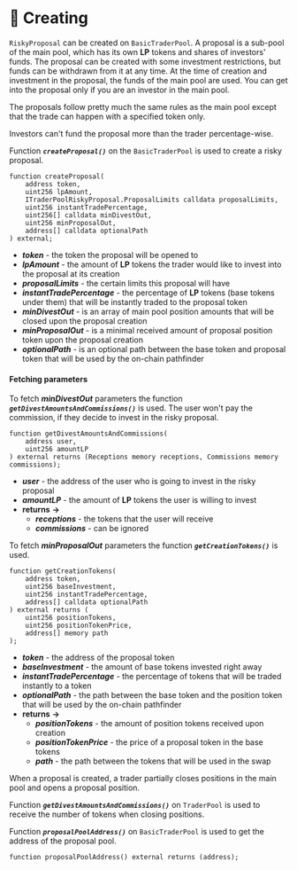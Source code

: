 # 🌟 Creating

`RiskyProposal` can be created on `BasicTraderPool`. A proposal is a sub-pool of the main pool, which has its own **LP** tokens and shares of investors' funds. The proposal can be created with some investment restrictions, but funds can be withdrawn from it at any time. At the time of creation and investment in the proposal, the funds of the main pool are used. You can get into the proposal only if you are an investor in the main pool.

The proposals follow pretty much the same rules as the main pool except that the trade can happen with a specified token only.

Investors can't fund the proposal more than the trader percentage-wise.

Function ***`createProposal()`*** on the `BasicTraderPool` is used to create a risky proposal.

```solidity
function createProposal(
    address token,
    uint256 lpAmount,
    ITraderPoolRiskyProposal.ProposalLimits calldata proposalLimits,
    uint256 instantTradePercentage,
    uint256[] calldata minDivestOut,
    uint256 minProposalOut,
    address[] calldata optionalPath
) external;
```
- ***token*** - the token the proposal will be opened to
- ***lpAmount*** - the amount of **LP** tokens the trader would like to invest into the proposal at its creation
- ***proposalLimits*** - the certain limits this proposal will have
- ***instantTradePercentage*** - the percentage of **LP** tokens (base tokens under them) that will be instantly traded to the proposal token
- ***minDivestOut*** - is an array of main pool position amounts that will be closed upon the proposal creation
- ***minProposalOut*** - is a minimal received amount of proposal position token upon the proposal creation
- ***optionalPath*** - is an optional path between the base token and proposal token that will be used by the on-chain pathfinder

#### Fetching parameters

To fetch ***minDivestOut*** parameters the function ***`getDivestAmountsAndCommissions()`*** is used. The user won't pay the commission, if they decide to invest in the risky proposal.

```solidity
function getDivestAmountsAndCommissions(
    address user,
    uint256 amountLP
) external returns (Receptions memory receptions, Commissions memory commissions);
```
- ***user*** -  the address of the user who is going to invest in the risky proposal
- ***amountLP*** - the amount of **LP** tokens the user is willing to invest
- **returns** **->**
    - ***receptions***  - the tokens that the user will receive
    - ***commissions*** - can be ignored

To fetch ***minProposalOut*** parameters the function ***`getCreationTokens()`*** is used.

```solidity
function getCreationTokens(
    address token,
    uint256 baseInvestment,
    uint256 instantTradePercentage,
    address[] calldata optionalPath
) external returns (
    uint256 positionTokens, 
    uint256 positionTokenPrice, 
    address[] memory path
);
```
- ***token*** - the address of the proposal token
- ***baseInvestment*** - the amount of base tokens invested right away
- ***instantTradePercentage*** - the percentage of tokens that will be traded instantly to a token
- ***optionalPath*** - the path between the base token and the position token that will be used by the on-chain pathfinder
- **returns** **->** 
    - ***positionTokens*** - the amount of position tokens received upon creation
    - ***positionTokenPrice*** - the price of a proposal token in the base tokens
    - ***path*** - the path between the tokens that will be used in the swap

When a proposal is created, a trader partially closes positions in the main pool and opens a proposal position.

Function ***`getDivestAmountsAndCommissions()`*** on `TraderPool` is used to receive the number of tokens when closing positions.

Function ***`proposalPoolAddress()`*** on `BasicTraderPool` is used to get the address of the proposal pool.

```solidity
function proposalPoolAddress() external returns (address);
```
